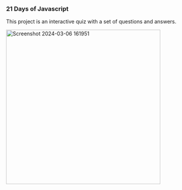 ### 21 Days of Javascript

This project is an interactive quiz with a set of questions and answers.

<img width="420" alt="Screenshot 2024-03-06 161951" src="https://github.com/NikolaVekic/21-days-of-javascript/assets/55920607/cc5e135b-ad3b-400c-9076-4cbfc7f78dee">


